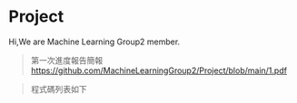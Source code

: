 # Project
Hi,We are Machine Learning Group2 member.
>第一次進度報告簡報
>https://github.com/MachineLearningGroup2/Project/blob/main/1.pdf

>程式碼列表如下
>

